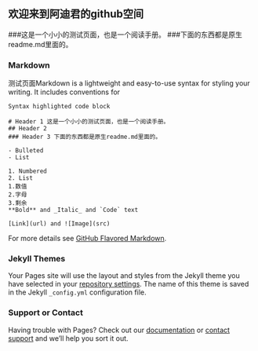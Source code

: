 ## 欢迎来到阿迪君的github空间

###这是一个小小的测试页面，也是一个阅读手册。
###下面的东西都是原生readme.md里面的。





### Markdown

测试页面Markdown is a lightweight and easy-to-use syntax for styling your writing. It includes conventions for

```markdown爱仕达
Syntax highlighted code block

# Header 1 这是一个小小的测试页面，也是一个阅读手册。
## Header 2
### Header 3 下面的东西都是原生readme.md里面的。

- Bulleted
- List

1. Numbered
2. List
1.数值
2.字母
3.剩余
**Bold** and _Italic_ and `Code` text

[Link](url) and ![Image](src)
```

For more details see [GitHub Flavored Markdown](https://guides.github.com/features/mastering-markdown/).

### Jekyll Themes

Your Pages site will use the layout and styles from the Jekyll theme you have selected in your [repository settings](https://github.com/adihaha/adihaha.github.com/settings). The name of this theme is saved in the Jekyll `_config.yml` configuration file.

### Support or Contact

Having trouble with Pages? Check out our [documentation](https://help.github.com/categories/github-pages-basics/) or [contact support](https://github.com/contact) and we’ll help you sort it out.
